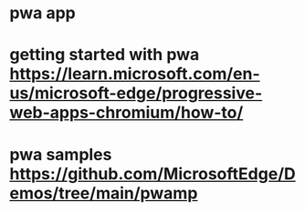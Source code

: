# pwa app

# getting started with pwa https://learn.microsoft.com/en-us/microsoft-edge/progressive-web-apps-chromium/how-to/

# pwa samples https://github.com/MicrosoftEdge/Demos/tree/main/pwamp
